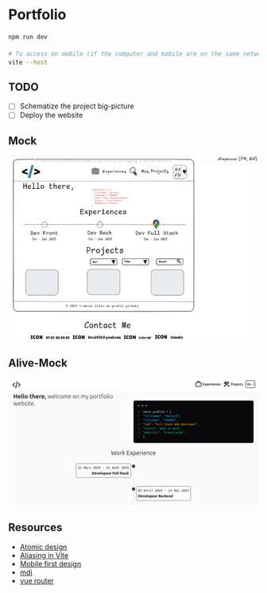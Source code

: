 # Portfolio

```bash
npm run dev

# To access on mobile (if the computer and mobile are on the same network)
vite --host
```

## TODO

- [ ] Schematize the project big-picture
- [ ] Deploy the website

## Mock
![Portfolio Screenshot](./src/assets/mock.png)

## Alive-Mock
![Portfolio Screenshot](./src/assets/alive-mock.png)

## Resources
  - [Atomic design](https://bradfrost.com/blog/post/atomic-web-design/)
  - [Aliasing in Vite](https://www.google.com/search?q=aliasing+in+vite&sca_esv=544fa928dd795f48&sxsrf=AE3TifMVX_MydbO4M44Ec_2vteQpk3GKTA%3A1758302499553&ei=I5HNaKHGIaemkdUP1LHDiAw&ved=0ahUKEwjh45Kfq-WPAxUnU6QEHdTYEMEQ4dUDCBA&uact=5&oq=aliasing+in+vite&gs_lp=Egxnd3Mtd2l6LXNlcnAiEGFsaWFzaW5nIGluIHZpdGUyCBAhGKABGMMESLUlUPwHWNIZcAJ4AZABAJgBVKABnASqAQE4uAEDyAEA-AEBmAIKoALyBMICChAAGLADGNYEGEfCAgYQABgHGB7CAggQABgHGAgYHsICBhAAGAgYHsICBRAAGO8FwgIKEAAYBxgIGAoYHsICCBAAGAUYBxgewgIIEAAYCBgKGB7CAggQABiABBjLAcICBBAAGB7CAgkQABiABBgTGA3CAggQABgTGA0YHsICChAAGBMYBRgNGB6YAwCIBgGQBgiSBwIxMKAHjDayBwE4uAfWBMIHBzAuMS43LjLIB0c&sclient=gws-wiz-serp)
  - [Mobile first design](https://www.browserstack.com/guide/how-to-implement-mobile-first-design#:~:text=Mobile%2Dfirst%20design%20or%20Mobile,up%20to%20larger%20screen%20sizes.)
  - [mdi](https://pictogrammers.com/library/mdi/)
  - [vue router](https://router.vuejs.org/guide/)